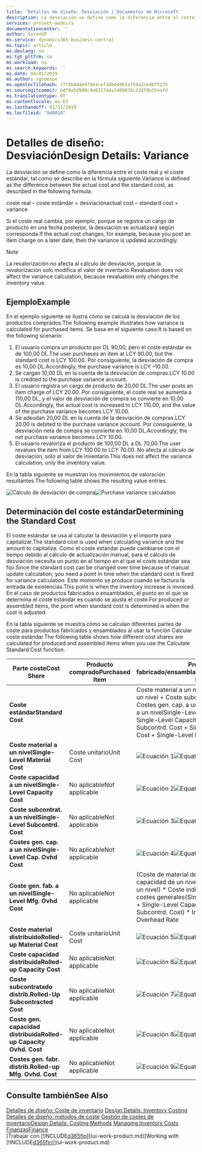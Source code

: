 ```yaml
---
title: 'Detalles de diseño: Desviación | Documentos de Microsoft'
description: La desviación se define como la diferencia entre el coste real y el coste estándar, tal como se describe en la fórmula siguiente.
services: project-madeira
documentationcenter: ''
author: SorenGP
ms.service: dynamics365-business-central
ms.topic: article
ms.devlang: na
ms.tgt_pltfrm: na
ms.workload: na
ms.search.keywords: ''
ms.date: 04/01/2019
ms.author: sgroespe
ms.openlocfilehash: 77f8b444e97964cef26bd49b5af59a2cedbf5235
ms.sourcegitcommit: bd78a5d990c9e83174da1409076c22df8b35eafd
ms.translationtype: HT
ms.contentlocale: es-ES
ms.lasthandoff: 03/31/2019
ms.locfileid: "940018"
---
```

# <a name="design-details-variance"></a><span data-ttu-id="086d3-103">Detalles de diseño: Desviación</span><span class="sxs-lookup"><span data-stu-id="086d3-103">Design Details: Variance</span></span>
<span data-ttu-id="086d3-104">La desviación se define como la diferencia entre el coste real y el coste estándar, tal como se describe en la fórmula siguiente.</span><span class="sxs-lookup"><span data-stu-id="086d3-104">Variance is defined as the difference between the actual cost and the standard cost, as described in the following formula.</span></span>  

 <span data-ttu-id="086d3-105">coste real – coste estándar = desviación</span><span class="sxs-lookup"><span data-stu-id="086d3-105">actual cost – standard cost = variance</span></span>  

 <span data-ttu-id="086d3-106">Si el coste real cambia, por ejemplo, porque se registra un cargo de producto en una fecha posterior, la desviación se actualizará según corresponda.</span><span class="sxs-lookup"><span data-stu-id="086d3-106">If the actual cost changes, for example, because you post an item charge on a later date, then the variance is updated accordingly.</span></span>  

> [!NOTE]  
>  <span data-ttu-id="086d3-107">La revalorización no afecta al cálculo de desviación, porque la revalorización solo modifica el valor de inventario.</span><span class="sxs-lookup"><span data-stu-id="086d3-107">Revaluation does not affect the variance calculation, because revaluation only changes the inventory value.</span></span>  

## <a name="example"></a><span data-ttu-id="086d3-108">Ejemplo</span><span class="sxs-lookup"><span data-stu-id="086d3-108">Example</span></span>  
 <span data-ttu-id="086d3-109">En el ejemplo siguiente se ilustra cómo se calcula la desviación de los productos comprados.</span><span class="sxs-lookup"><span data-stu-id="086d3-109">The following example illustrates how variance is calculated for purchased items.</span></span> <span data-ttu-id="086d3-110">Se basa en el siguiente caso:</span><span class="sxs-lookup"><span data-stu-id="086d3-110">It is based on the following scenario:</span></span>  

1.  <span data-ttu-id="086d3-111">El usuario compra un producto por DL 90,00, pero el coste estándar es de 100,00 DL.</span><span class="sxs-lookup"><span data-stu-id="086d3-111">The user purchases an item at LCY 90.00, but the standard cost is LCY 100.00.</span></span> <span data-ttu-id="086d3-112">Por consiguiente, la desviación de compra es 10,00 DL.</span><span class="sxs-lookup"><span data-stu-id="086d3-112">Accordingly, the purchase variance is LCY –10.00.</span></span>  
2.  <span data-ttu-id="086d3-113">Se cargan 10,00 DL en la cuenta de la desviación de compras.</span><span class="sxs-lookup"><span data-stu-id="086d3-113">LCY 10.00 is credited to the purchase variance account.</span></span>  
3.  <span data-ttu-id="086d3-114">El usuario registra un cargo de producto de 20,00 DL.</span><span class="sxs-lookup"><span data-stu-id="086d3-114">The user posts an item charge of LCY 20.00.</span></span> <span data-ttu-id="086d3-115">Por consiguiente, el coste real se aumenta a 110,00 DL, y el valor de desviación de compra se convierte en 10,00 DL.</span><span class="sxs-lookup"><span data-stu-id="086d3-115">Accordingly, the actual cost is increased to LCY 110.00, and the value of the purchase variance becomes LCY 10.00.</span></span>  
4.  <span data-ttu-id="086d3-116">Se adeudan 20,00 DL en la cuenta de la desviación de compras.</span><span class="sxs-lookup"><span data-stu-id="086d3-116">LCY 20.00 is debited to the purchase variance account.</span></span> <span data-ttu-id="086d3-117">Por consiguiente, la desviación neta de compra se convierte en 10,00 DL.</span><span class="sxs-lookup"><span data-stu-id="086d3-117">Accordingly, the net purchase variance becomes LCY 10.00.</span></span>  
5.  <span data-ttu-id="086d3-118">El usuario revaloriza el producto de 100,00 DL a DL 70,00.</span><span class="sxs-lookup"><span data-stu-id="086d3-118">The user revalues the item from LCY 100.00 to LCY 70.00.</span></span> <span data-ttu-id="086d3-119">No afecta al cálculo de desviación, solo al valor de inventario.</span><span class="sxs-lookup"><span data-stu-id="086d3-119">This does not affect the variance calculation, only the inventory value.</span></span>  

 <span data-ttu-id="086d3-120">En la tabla siguiente se muestran los movimientos de valoración resultantes.</span><span class="sxs-lookup"><span data-stu-id="086d3-120">The following table shows the resulting value entries.</span></span>  

 <span data-ttu-id="086d3-121">![Cálculo de desviación de compra](media/design_details_inventory_costing_11_purchase_variance.png "Cálculo de desviación de compra")</span><span class="sxs-lookup"><span data-stu-id="086d3-121">![Purchase variance calculation](media/design_details_inventory_costing_11_purchase_variance.png "Purchase variance calculation")</span></span>  

## <a name="determining-the-standard-cost"></a><span data-ttu-id="086d3-122">Determinación del coste estándar</span><span class="sxs-lookup"><span data-stu-id="086d3-122">Determining the Standard Cost</span></span>  
 <span data-ttu-id="086d3-123">El coste estándar se usa al calcular la desviación y el importe para capitalizar.</span><span class="sxs-lookup"><span data-stu-id="086d3-123">The standard cost is used when calculating variance and the amount to capitalize.</span></span> <span data-ttu-id="086d3-124">Como el coste estándar puede cambiarse con el tiempo debido al cálculo de actualización manual, para el cálculo de desviación necesita un punto en el tiempo en el que el coste estándar sea fijo.</span><span class="sxs-lookup"><span data-stu-id="086d3-124">Since the standard cost can be changed over time because of manual update calculation, you need a point in time when the standard cost is fixed for variance calculation.</span></span> <span data-ttu-id="086d3-125">Este momento se produce cuando se factura la entrada de existencias.</span><span class="sxs-lookup"><span data-stu-id="086d3-125">This point is when the inventory increase is invoiced.</span></span> <span data-ttu-id="086d3-126">En el caso de productos fabricados o ensamblados, el punto en el que se determina el coste estándar es cuando se ajusta el coste.</span><span class="sxs-lookup"><span data-stu-id="086d3-126">For produced or assembled items, the point when standard cost is determined is when the cost is adjusted.</span></span>  

 <span data-ttu-id="086d3-127">En la tabla siguiente se muestra cómo se calculan diferentes partes de coste para productos fabricados y ensamblados al usar la función Calcular coste estándar.</span><span class="sxs-lookup"><span data-stu-id="086d3-127">The following table shows how different cost shares are calculated for produced and assembled items when you use the Calculate Standard Cost function.</span></span>  

|<span data-ttu-id="086d3-128">Parte coste</span><span class="sxs-lookup"><span data-stu-id="086d3-128">Cost Share</span></span>|<span data-ttu-id="086d3-129">Producto comprado</span><span class="sxs-lookup"><span data-stu-id="086d3-129">Purchased Item</span></span>|<span data-ttu-id="086d3-130">Producto fabricado/ensamblado</span><span class="sxs-lookup"><span data-stu-id="086d3-130">Produced/Assembled Item</span></span>|  
|----------------|--------------------|------------------------------|  
|<span data-ttu-id="086d3-131">**Coste estándar**</span><span class="sxs-lookup"><span data-stu-id="086d3-131">**Standard Cost**</span></span>||<span data-ttu-id="086d3-132">Coste material a un nivel + Coste capacidad a un nivel + Coste subcontrat. a un nivel + Costes gen. cap. a un nivel + Coste gen. fab. a un nivel</span><span class="sxs-lookup"><span data-stu-id="086d3-132">Single-Level Material Cost + Single-Level Capacity Cost + Single-Level Subcontrd. Cost + Single-Level Cap. Ovhd. Cost + Single-Level Mfg. Ovhd. Cost</span></span>|  
|<span data-ttu-id="086d3-133">**Coste material a un nivel**</span><span class="sxs-lookup"><span data-stu-id="086d3-133">**Single-Level Material Cost**</span></span>|<span data-ttu-id="086d3-134">Coste unitario</span><span class="sxs-lookup"><span data-stu-id="086d3-134">Unit Cost</span></span>|<span data-ttu-id="086d3-135">![Ecuación 1](media/design_details_inventory_costing_11_equation_1.png "Ecuación 1")</span><span class="sxs-lookup"><span data-stu-id="086d3-135">![Equation 1](media/design_details_inventory_costing_11_equation_1.png "Equation 1")</span></span>|  
|<span data-ttu-id="086d3-136">**Coste capacidad a un nivel**</span><span class="sxs-lookup"><span data-stu-id="086d3-136">**Single-Level Capacity Cost**</span></span>|<span data-ttu-id="086d3-137">No aplicable</span><span class="sxs-lookup"><span data-stu-id="086d3-137">Not applicable</span></span>|<span data-ttu-id="086d3-138">![Ecuación 2](media/design_details_inventory_costing_11_equation_2.png "Ecuación 2")</span><span class="sxs-lookup"><span data-stu-id="086d3-138">![Equation 2](media/design_details_inventory_costing_11_equation_2.png "Equation 2")</span></span>|  
|<span data-ttu-id="086d3-139">**Coste subcontrat. a un nivel**</span><span class="sxs-lookup"><span data-stu-id="086d3-139">**Single-Level Subcontrd. Cost**</span></span>|<span data-ttu-id="086d3-140">No aplicable</span><span class="sxs-lookup"><span data-stu-id="086d3-140">Not applicable</span></span>|<span data-ttu-id="086d3-141">![Ecuación 3](media/design_details_inventory_costing_11_equation_3.png "Ecuación 3")</span><span class="sxs-lookup"><span data-stu-id="086d3-141">![Equation 3](media/design_details_inventory_costing_11_equation_3.png "Equation 3")</span></span>|  
|<span data-ttu-id="086d3-142">**Costes gen. cap. a un nivel**</span><span class="sxs-lookup"><span data-stu-id="086d3-142">**Single-Level Cap. Ovhd Cost**</span></span>|<span data-ttu-id="086d3-143">No aplicable</span><span class="sxs-lookup"><span data-stu-id="086d3-143">Not applicable</span></span>|<span data-ttu-id="086d3-144">![Ecuación 4](media/design_details_inventory_costing_11_equation_4.png "Ecuación 4")</span><span class="sxs-lookup"><span data-stu-id="086d3-144">![Equation 4](media/design_details_inventory_costing_11_equation_4.png "Equation 4")</span></span>|  
|<span data-ttu-id="086d3-145">**Coste gen. fab. a un nivel**</span><span class="sxs-lookup"><span data-stu-id="086d3-145">**Single-Level Mfg. Ovhd Cost**</span></span>|<span data-ttu-id="086d3-146">No aplicable</span><span class="sxs-lookup"><span data-stu-id="086d3-146">Not applicable</span></span>|<span data-ttu-id="086d3-147">(Coste de material de un nivel + Coste de capacidad de un nivel + Coste subcontr. de un nivel) \* Coste indirecto % /100 + Tasa costes generales</span><span class="sxs-lookup"><span data-stu-id="086d3-147">(Single-Level Material Cost + Single-Level Capacity Cost + Single-Level Subcontrd. Cost) \* Indirect Cost % / 100 + Overhead Rate</span></span>|  
|<span data-ttu-id="086d3-148">**Coste material distribuido**</span><span class="sxs-lookup"><span data-stu-id="086d3-148">**Rolled-up Material Cost**</span></span>|<span data-ttu-id="086d3-149">Coste unitario</span><span class="sxs-lookup"><span data-stu-id="086d3-149">Unit Cost</span></span>|<span data-ttu-id="086d3-150">![Ecuación 5](media/design_details_inventory_costing_11_equation_5.png "Ecuación 5")</span><span class="sxs-lookup"><span data-stu-id="086d3-150">![Equation 5](media/design_details_inventory_costing_11_equation_5.png "Equation 5")</span></span>|  
|<span data-ttu-id="086d3-151">**Coste capacidad distribuida**</span><span class="sxs-lookup"><span data-stu-id="086d3-151">**Rolled-up Capacity Cost**</span></span>|<span data-ttu-id="086d3-152">No aplicable</span><span class="sxs-lookup"><span data-stu-id="086d3-152">Not applicable</span></span>|<span data-ttu-id="086d3-153">![Ecuación 6](media/design_details_inventory_costing_11_equation_6.png "Ecuación 6")</span><span class="sxs-lookup"><span data-stu-id="086d3-153">![Equation 6](media/design_details_inventory_costing_11_equation_6.png "Equation 6")</span></span>|  
|<span data-ttu-id="086d3-154">**Coste subcontratado distrib.**</span><span class="sxs-lookup"><span data-stu-id="086d3-154">**Rolled-Up Subcontracted Cost**</span></span>|<span data-ttu-id="086d3-155">No aplicable</span><span class="sxs-lookup"><span data-stu-id="086d3-155">Not applicable</span></span>|<span data-ttu-id="086d3-156">![Ecuación 7](media/design_details_inventory_costing_11_equation_7.png "Ecuación 7")</span><span class="sxs-lookup"><span data-stu-id="086d3-156">![Equation 7](media/design_details_inventory_costing_11_equation_7.png "Equation 7")</span></span>|  
|<span data-ttu-id="086d3-157">**Coste gen. capacidad distribuida**</span><span class="sxs-lookup"><span data-stu-id="086d3-157">**Rolled-up Capacity Ovhd. Cost**</span></span>|<span data-ttu-id="086d3-158">No aplicable</span><span class="sxs-lookup"><span data-stu-id="086d3-158">Not applicable</span></span>|<span data-ttu-id="086d3-159">![Ecuación 8](media/design_details_inventory_costing_11_equation_8.png "Ecuación 8")</span><span class="sxs-lookup"><span data-stu-id="086d3-159">![Equation 8](media/design_details_inventory_costing_11_equation_8.png "Equation 8")</span></span>|  
|<span data-ttu-id="086d3-160">**Costes gen. fabr. distrib.**</span><span class="sxs-lookup"><span data-stu-id="086d3-160">**Rolled-up Mfg. Ovhd. Cost**</span></span>|<span data-ttu-id="086d3-161">No aplicable</span><span class="sxs-lookup"><span data-stu-id="086d3-161">Not applicable</span></span>|<span data-ttu-id="086d3-162">![Ecuación 9](media/design_details_inventory_costing_11_equation_9.png "Ecuación 9")</span><span class="sxs-lookup"><span data-stu-id="086d3-162">![Equation 9](media/design_details_inventory_costing_11_equation_9.png "Equation 9")</span></span>|  

## <a name="see-also"></a><span data-ttu-id="086d3-163">Consulte también</span><span class="sxs-lookup"><span data-stu-id="086d3-163">See Also</span></span>  
 <span data-ttu-id="086d3-164">[Detalles de diseño: Coste de inventario](design-details-inventory-costing.md) </span><span class="sxs-lookup"><span data-stu-id="086d3-164">[Design Details: Inventory Costing](design-details-inventory-costing.md) </span></span>  
 <span data-ttu-id="086d3-165">[Detalles de diseño: métodos de coste](design-details-costing-methods.md) [Gestión de costes de inventario](finance-manage-inventory-costs.md)</span><span class="sxs-lookup"><span data-stu-id="086d3-165">[Design Details: Costing Methods](design-details-costing-methods.md) [Managing Inventory Costs](finance-manage-inventory-costs.md)</span></span>  
 [<span data-ttu-id="086d3-166">Finanzas</span><span class="sxs-lookup"><span data-stu-id="086d3-166">Finance</span></span>](finance.md)  
 <span data-ttu-id="086d3-167">[Trabajar con [!INCLUDE[d365fin](includes/d365fin_md.md)]](ui-work-product.md)</span><span class="sxs-lookup"><span data-stu-id="086d3-167">[Working with [!INCLUDE[d365fin](includes/d365fin_md.md)]](ui-work-product.md)</span></span>

